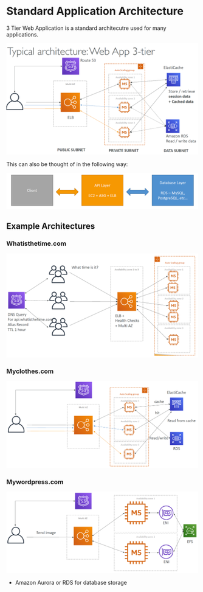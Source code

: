 # Standard Application Architecture

3 Tier Web Application is a standard architecutre used for many applications.

![](./../../../img/architecture_3_tier_web_app.png)

This can also be thought of in the following way:

![](./../../../img/traditional_3_tier_web_app.png)

## Example Architectures

### Whatisthetime.com

![](./../../../img/architecture_whatisthetime.com.png)

### Myclothes.com

![](./../../../img/architecture_myclothes.com.png)

### Mywordpress.com

![](./../../../img/architecutre_mywordpress.com.png)

+ Amazon Aurora or RDS for database storage